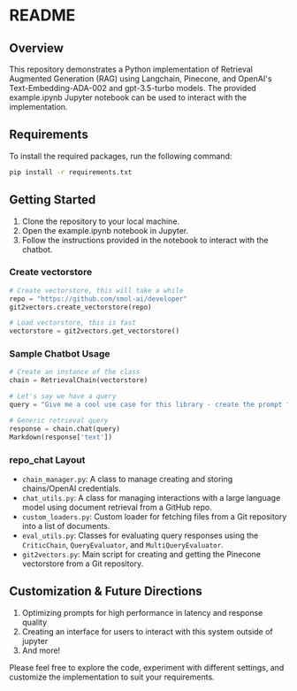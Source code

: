 # README

## Overview

This repository demonstrates a Python implementation of Retrieval Augmented Generation (RAG) using Langchain, Pinecone, and OpenAI's Text-Embedding-ADA-002 and gpt-3.5-turbo models. The provided example.ipynb Jupyter notebook can be used to interact with the implementation.

## Requirements

To install the required packages, run the following command:

```sh
pip install -r requirements.txt
```

## Getting Started

1. Clone the repository to your local machine.
2. Open the example.ipynb notebook in Jupyter.
3. Follow the instructions provided in the notebook to interact with the chatbot.

### Create vectorstore

```python
# Create vectorstore, this will take a while
repo = "https://github.com/smol-ai/developer"
git2vectors.create_vectorstore(repo)

# Load vectorstore, this is fast
vectorstore = git2vectors.get_vectorstore()
```
  
### Sample Chatbot Usage

```python
# Create an instance of the class
chain = RetrievalChain(vectorstore)

# Let's say we have a query
query = "Give me a cool use case for this library - create the prompt file to generate this use case."

# Generic retrieval query
response = chain.chat(query)
Markdown(response['text'])
```

### repo_chat Layout

- `chain_manager.py`: A class to manage creating and storing chains/OpenAI credentials.
- `chat_utils.py`: A class for managing interactions with a large language model using document retrieval from a GitHub repo.
- `custom_loaders.py`: Custom loader for fetching files from a Git repository into a list of documents.
- `eval_utils.py`: Classes for evaluating query responses using the `CriticChain`, `QueryEvaluator`, and `MultiQueryEvaluator`.
- `git2vectors.py`: Main script for creating and getting the Pinecone vectorstore from a Git repository.

## Customization & Future Directions

1. Optimizing prompts for high performance in latency and response quality
2. Creating an interface for users to interact with this system outside of jupyter
3. And more!

Please feel free to explore the code, experiment with different settings, and customize the implementation to suit your requirements.